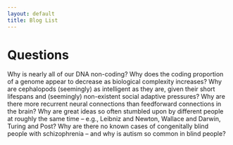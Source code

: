 ```yaml
---
layout: default
title: Blog List
---
```

<!-- # Blogs
- [5 Steps to the Destruction of Philosophy](blog-5steps.html)
- [Why Scientific Objectivism and Moral Relativism are Incompatible]({{ site.baseurl }}/2024-02-24-why-scientific-objectivism-and-moral-relativism-are-incompatible.md) -->


# Questions

Why is nearly all of our DNA non-coding? Why does the coding proportion of a genome appear to decrease as
biological complexity increases? Why are cephalopods (seemingly) as intelligent as they are, given their
short lifespans and (seemingly) non-existent social adaptive pressures? Why are there more recurrent neural
connections than feedforward connections in the brain? Why are great ideas so often stumbled upon by
different people at roughly the same time – e.g., Leibniz and Newton, Wallace and Darwin, Turing and Post? Why
are there no known cases of congenitally blind people with schizophrenia – and why is autism so common in
blind people?
